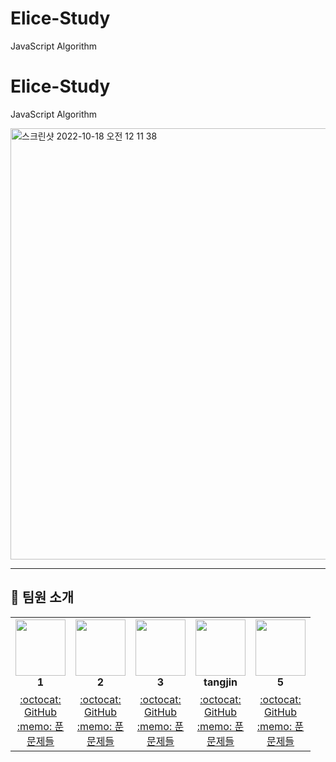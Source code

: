 # Elice-Study
JavaScript Algorithm

# Elice-Study
JavaScript Algorithm


<img width="690" alt="스크린샷 2022-10-18 오전 12 11 38" src="https://user-images.githubusercontent.com/96574345/196215228-a37f28ad-2308-4067-9be2-38898f996f93.png">

---
## 👋 팀원 소개

<table>
    <tr height="120px">
        <td align="center" width="80px">
            <a href="#"><img height="90px" width="80px" src="#"/></a>
            <br />
            <strong>1</strong>
        </td>
        <td align="center" width="80px">
            <a href="#"><img height="90px" width="80px" src="#"/></a>
            <br />
            <strong>2</strong>
        </td>
        <td align="center" width="80px">
            <a href="#"><img height="90px" width="80px" src="#"/></a>
            <br />
            <strong>3</strong>
        </td>
        <td align="center" width="80px">
            <a href="#"><img height="90px" width="80px" src="https://user-images.githubusercontent.com/96574345/196221514-6aae0160-e6e4-472d-a1a3-dbd105334a6c.jpeg"/></a>
            <br />
            <strong>tangjin</strong>
        </td>
        <td align="center" width="80px">
            <a href="#"><img height="90px" width="80px" src="#"/></a>
            <br />
            <strong>5</strong>
        </td>
    </tr>
    <tr height="50px">
        <td align="center">
            <a href="#">:octocat: GitHub</a>
            <br />
            <a href="#">:memo: 푼 문제들</a>
        </td>
        <td align="center">
            <a href="#">:octocat: GitHub</a>
            <br />
            <a href="#">:memo: 푼 문제들</a>
        <td align="center">
            <a href="#">:octocat: GitHub</a>
            <br />
            <a href="#">:memo: 푼 문제들</a>
        </td>
        <td align="center">
            <a href="https://github.com/tangjinlog">:octocat: GitHub</a>
            <br />
            <a href="./tagjin">:memo: 푼 문제들</a>
        </td>
        <td align="center">
            <a href="#">:octocat: GitHub</a>
            <br />
            <a href="#">:memo: 푼 문제들</a>
        </td>
    </tr>
</table>

